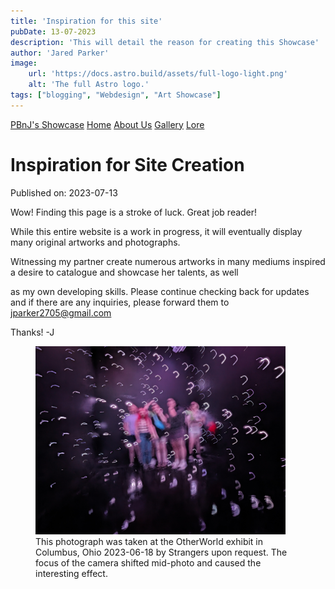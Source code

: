 ```yaml
---
title: 'Inspiration for this site'
pubDate: 13-07-2023
description: 'This will detail the reason for creating this Showcase'
author: 'Jared Parker'
image:
    url: 'https://docs.astro.build/assets/full-logo-light.png'
    alt: 'The full Astro logo.'
tags: ["blogging", "Webdesign", "Art Showcase"]
---
```

<html lang="en">
        <nav>
            <a href="/showcaseproto/">PBnJ's Showcase</a>
            <a href="/showcaseproto/">Home</a>
            <a href="/showcaseproto/about/">About Us</a>
            <a href="/showcaseproto/gallery/">Gallery</a>
            <a href="/showcaseproto/blog/">Lore</a>
        </nav>

# Inspiration for Site Creation
Published on: 2023-07-13
<section>
Wow! Finding this page is a stroke of luck. Great job reader!

While this entire website is a work in progress, it will
eventually display many original artworks and photographs.

Witnessing my partner create numerous artworks in many mediums
inspired a desire to catalogue and showcase her talents, as well


as my own developing skills. Please continue checking back for
updates and if there are any inquiries, please forward them to
jparker2705@gmail.com

Thanks!
-J
</section>
<section>
<figure>
<img src="https://github.com/JaredParkerGit/showcaseproto/blob/49869413493d9d9ae1fe2f71e70020c4e5d2d656/src/images/Bubbles.jpg" alt="image not found" width="400"/>
    <figcaption>
This photograph was taken at the OtherWorld
exhibit in Columbus, Ohio 2023-06-18 by Strangers
upon request. The focus of the camera shifted mid-photo and caused
the interesting effect.
    </figcaption>
</figure>
</section>